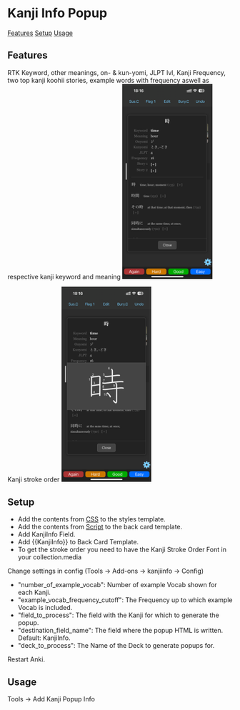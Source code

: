 # Kanji Info Popup

[Features](#features)
[Setup](#Setup)
[Usage](#usage)

## Features

RTK Keyword, other meanings, on- & kun-yomi, JLPT lvl, Kanji Frequency, two top kanji koohii stories, example words with frequency aswell as respective kanji keyword and meaning
<img src="/readme_images/IMG_6671%202.PNG" width=40%>

Kanji stroke order
<img src="/readme_images/IMG_6672 2.PNG" width=40%>

## Setup

- Add the contents from [CSS](styles.css) to the styles template.
- Add the contents from [Script](script.html) to the back card template.
- Add KanjiInfo Field.
- Add {{KanjiInfo}} to Back Card Template.
- To get the stroke order you need to have the Kanji Stroke Order Font in your collection.media

Change settings in config (Tools -> Add-ons -> kanjiinfo -> Config)

- "number_of_example_vocab": Number of example Vocab shown for each Kanji.
- "example_vocab_frequency_cutoff": The Frequency up to which example Vocab is included.
- "field_to_process": The field with the Kanji for which to generate the popup.
- "destination_field_name": The field where the popup HTML is written. Default: KanjiInfo.
- "deck_to_process": The Name of the Deck to generate popups for.

Restart Anki.

## Usage

Tools -> Add Kanji Popup Info
